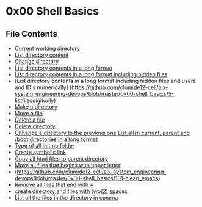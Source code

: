 # 0x00 Shell Basics

## File Contents

* [Current working directory](https://github.com/olumide12-cell/alx-system_engineering-devops/blob/master/0x00-shell_basics/0-current_working_directory)
* [List directory content](https://github.com/olumide12-cell/alx-system_engineering-devops/blob/master/0x00-shell_basics/1-listit)
* [Change directory](https://github.com/olumide12-cell/alx-system_engineering-devops/blob/master/0x00-shell_basics/2-bring_me_home)
* [List directory contents in a long format](https://github.com/olumide12-cell/alx-system_engineering-devops/blob/master/0x00-shell_basics/3-listfiles)
* [List directory contents in a long format including hidden files](https://github.com/olumide12-cell/alx-system_engineering-devops/blob/master/0x00-shell_basics/103-commas)
* [List directory contents in a long format including hidden files and users and ID's numerically]
(https://github.com/olumide12-cell/alx-system_engineering-devops/blob/master/0x00-shell_basics/5-listfilesdigitonly)
* [Make a directory](https://github.com/olumide12-cell/alx-system_engineering-devops/blob/master/0x00-shell_basics/6-firstdirectory)
* [Move a file](https://github.com/olumide12-cell/alx-system_engineering-devops/blob/master/0x00-shell_basics/7-movethatfile)
* [Delete a file](https://github.com/olumide12-cell/alx-system_engineering-devops/blob/master/0x00-shell_basics/8-firstdelete)
* [Delete directory](https://github.com/olumide12-cell/alx-system_engineering-devops/blob/master/0x00-shell_basics/9-firstdirdeletion)
* [Chhange a directory to the previous one](https://github.com/olumide12-cell/alx-system_engineering-devops/blob/master/0x00-shell_basics/10-back)
[List all in current, parent and /boot directories in a long format](https://github.com/olumide12-cell/alx-system_engineering-devops/blob/master/0x00-shell_basics/11-lists)
* [Type of all in tmp folder](https://github.com/olumide12-cell/alx-system_engineering-devops/blob/master/0x00-shell_basics/12-file_type)
* [Create symbolic link](https://github.com/olumide12-cell/alx-system_engineering-devops/blob/master/0x00-shell_basics/13-symbolic_link)
* [Copy all html files to parent directory](https://github.com/olumide12-cell/alx-system_engineering-devops/blob/master/0x00-shell_basics/14-copy_html)
* [Move all files that begins with upper letter](https://github.com/olumide12-cell/alx-system_engineering-devops/blob/master/0x00-shell_basics/100-lets_move)
* (https://github.com/olumide12-cell/alx-system_engineering-devops/blob/master/0x00-shell_basics/101-clean_emacs)
* [Remove all files that end with ~](https://github.com/olumide12-cell/alx-system_engineering-devops/blob/master/0x00-shell_basics/101-clean_emacs)
* [create directory and files with two(2) spaces](https://github.com/olumide12-cell/alx-system_engineering-devops/blob/master/0x00-shell_basics/102-tree)
* [List all the files in the directory in comma](https://github.com/olumide12-cell/alx-system_engineering-devops/blob/master/0x00-shell_basics/103-commas)

